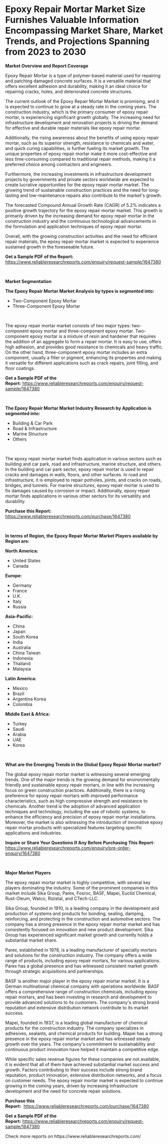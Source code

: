 <p><h1>Epoxy Repair Mortar Market Size Furnishes Valuable Information Encompassing Market Share, Market Trends, and Projections Spanning from 2023 to 2030</h1></p><p><strong>Market Overview and Report Coverage</strong></p>
<p><p>Epoxy Repair Mortar is a type of polymer-based material used for repairing and patching damaged concrete surfaces. It is a versatile material that offers excellent adhesion and durability, making it an ideal choice for repairing cracks, holes, and deteriorated concrete structures.</p><p>The current outlook of the Epoxy Repair Mortar Market is promising, and it is expected to continue to grow at a steady rate in the coming years. The construction industry, which is the primary consumer of epoxy repair mortar, is experiencing significant growth globally. The increasing need for infrastructure development and renovation projects is driving the demand for effective and durable repair materials like epoxy repair mortar.</p><p>Additionally, the rising awareness about the benefits of using epoxy repair mortar, such as its superior strength, resistance to chemicals and water, and quick curing capabilities, is further fueling its market growth. The unique properties of epoxy repair mortar make it more cost-effective and less time-consuming compared to traditional repair methods, making it a preferred choice among contractors and engineers.</p><p>Furthermore, the increasing investments in infrastructure development projects by governments and private sectors worldwide are expected to create lucrative opportunities for the epoxy repair mortar market. The growing trend of sustainable construction practices and the need for long-lasting and low-maintenance repairs also contribute to the market's growth.</p><p>The forecasted Compound Annual Growth Rate (CAGR) of 5.2% indicates a positive growth trajectory for the epoxy repair mortar market. This growth is primarily driven by the increasing demand for epoxy repair mortar in the construction industry and the continuous technological advancements in the formulation and application techniques of epoxy repair mortar.</p><p>Overall, with the growing construction activities and the need for efficient repair materials, the epoxy repair mortar market is expected to experience sustained growth in the foreseeable future.</p></p>
<p><strong>Get a Sample PDF of the Report:</strong> <a href="https://www.reliableresearchreports.com/enquiry/request-sample/1647380">https://www.reliableresearchreports.com/enquiry/request-sample/1647380</a></p>
<p>&nbsp;</p>
<p><strong>Market Segmentation</strong></p>
<p><strong>The Epoxy Repair Mortar Market Analysis by types is segmented into:</strong></p>
<p><ul><li>Two-Component Epoxy Mortar</li><li>Three-Component Epoxy Mortar</li></ul></p>
<p>&nbsp;</p>
<p><p>The epoxy repair mortar market consists of two major types: two-component epoxy mortar and three-component epoxy mortar. Two-component epoxy mortar is a mixture of resin and hardener that requires the addition of an aggregate to form a repair mortar. It is easy to use, offers high adhesion, and provides good resistance to chemicals and heavy traffic. On the other hand, three-component epoxy mortar includes an extra component, usually a filler or pigment, enhancing its properties and making it versatile for different applications such as crack repairs, joint filling, and floor coatings.</p></p>
<p><strong>Get a Sample PDF of the Report:</strong>&nbsp;<a href="https://www.reliableresearchreports.com/enquiry/request-sample/1647380">https://www.reliableresearchreports.com/enquiry/request-sample/1647380</a></p>
<p>&nbsp;</p>
<p><strong>The Epoxy Repair Mortar Market Industry Research by Application is segmented into:</strong></p>
<p><ul><li>Building & Car Park</li><li>Road & Infrastructure</li><li>Marine Structure</li><li>Others</li></ul></p>
<p>&nbsp;</p>
<p><p>The epoxy repair mortar market finds application in various sectors such as building and car park, road and infrastructure, marine structure, and others. In the building and car park sector, epoxy repair mortar is used to repair cracks and damages in walls, floors, and other surfaces. In road and infrastructure, it is employed to repair potholes, joints, and cracks on roads, bridges, and tunnels. For marine structures, epoxy repair mortar is used to fix damages caused by corrosion or impact. Additionally, epoxy repair mortar finds applications in various other sectors for its versatility and durability.</p></p>
<p><strong>Purchase this Report:</strong>&nbsp; <a href="https://www.reliableresearchreports.com/purchase/1647380">https://www.reliableresearchreports.com/purchase/1647380</a></p>
<p>&nbsp;</p>
<p><strong>In terms of Region, the Epoxy Repair Mortar Market Players available by Region are:</strong></p>
<p>
    <p> <strong> North America: </strong>
        <ul>
            <li>United States</li>
            <li>Canada</li>
        </ul>
        </p> 
    <p> <strong> Europe: </strong>
        <ul>
            <li>Germany</li>
            <li>France</li>
            <li>U.K.</li>
            <li>Italy</li>
            <li>Russia</li>
        </ul>
        </p> 
    <p> <strong> Asia-Pacific: </strong>
        <ul>
            <li>China</li>
            <li>Japan</li>
            <li>South Korea</li>
            <li>India</li>
            <li>Australia</li>
            <li>China Taiwan</li>
            <li>Indonesia</li>
            <li>Thailand</li>
            <li>Malaysia</li>
        </ul>
        </p> 
    <p> <strong> Latin America: </strong>
        <ul>
            <li>Mexico</li>
            <li>Brazil</li>
            <li>Argentina Korea</li>
            <li>Colombia</li>
        </ul>
        </p> 
    <p> <strong> Middle East & Africa: </strong>
        <ul>
            <li>Turkey</li>
            <li>Saudi</li>
            <li>Arabia</li>
            <li>UAE</li>
            <li>Korea</li>
        </ul>
    </p>
    </p>
<p>&nbsp;</p>
<p><strong>What are the Emerging Trends in the Global Epoxy Repair Mortar market?</strong></p>
<p><p>The global epoxy repair mortar market is witnessing several emerging trends. One of the major trends is the growing demand for environmentally friendly and sustainable epoxy repair mortars, in line with the increasing focus on green construction practices. Additionally, there is a rising preference for epoxy repair mortars with improved performance characteristics, such as high compressive strength and resistance to chemicals. Another trend is the adoption of advanced application techniques and technology, including the use of robotic systems, to enhance the efficiency and precision of epoxy repair mortar installations. Moreover, the market is also witnessing the introduction of innovative epoxy repair mortar products with specialized features targeting specific applications and industries.</p></p>
<p><strong>Inquire or Share Your Questions If Any Before Purchasing This Report</strong>- <a href="https://www.reliableresearchreports.com/enquiry/pre-order-enquiry/1647380">https://www.reliableresearchreports.com/enquiry/pre-order-enquiry/1647380</a></p>
<p>&nbsp;</p>
<p><strong>Major Market Players</strong></p>
<p><p>The epoxy repair mortar market is highly competitive, with several key players dominating the industry. Some of the prominent companies in this market include Sika Group, Parex, Fosroc, BASF, Mapei, Euclid Chemical, Rust-Oleum, Watco, Rizistal, and CTech-LLC.</p><p>Sika Group, founded in 1910, is a leading company in the development and production of systems and products for bonding, sealing, damping, reinforcing, and protecting in the construction and automotive sectors. The company has a strong presence in the epoxy repair mortar market and has consistently focused on innovation and new product development. Sika Group has experienced significant market growth and currently holds a substantial market share.</p><p>Parex, established in 1978, is a leading manufacturer of specialty mortars and solutions for the construction industry. The company offers a wide range of products, including epoxy repair mortars, for various applications. Parex has a global presence and has witnessed consistent market growth through strategic acquisitions and partnerships.</p><p>BASF is another major player in the epoxy repair mortar market. It is a German multinational chemical company with operations worldwide. BASF offers a comprehensive range of construction chemicals, including epoxy repair mortars, and has been investing in research and development to provide advanced solutions to its customers. The company's strong brand reputation and extensive distribution network contribute to its market success.</p><p>Mapei, founded in 1937, is a leading global manufacturer of chemical products for the construction industry. The company specializes in adhesives, sealants, and chemical products for building. Mapei has a strong presence in the epoxy repair mortar market and has witnessed steady growth over the years. The company's commitment to sustainability and continuous product innovation have helped it maintain a competitive edge.</p><p>While specific sales revenue figures for these companies are not available, it is evident that all of them have achieved substantial market success and growth. Factors contributing to their success include strong brand reputation, product innovation, extensive distribution networks, and a focus on customer needs. The epoxy repair mortar market is expected to continue growing in the coming years, driven by increasing infrastructure development and the need for concrete repair solutions.</p></p>
<p><strong>Purchase this Report:</strong>&nbsp;&nbsp;<a href="https://www.reliableresearchreports.com/purchase/1647380">https://www.reliableresearchreports.com/purchase/1647380</a></p>
<p></p>
<p><strong>Get a Sample PDF of the Report:</strong>&nbsp;<a href="https://www.reliableresearchreports.com/enquiry/request-sample/1647380">https://www.reliableresearchreports.com/enquiry/request-sample/1647380</a></p>
<p>Check more reports on https://www.reliableresearchreports.com/</p>